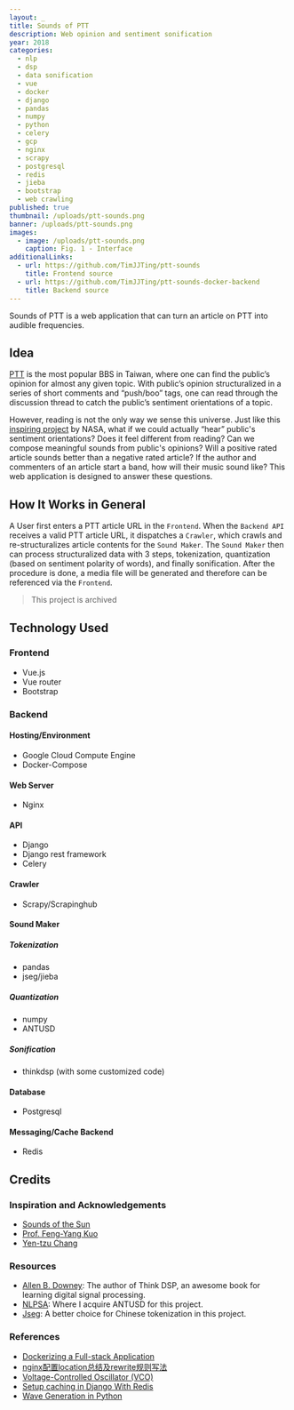 ```yaml
---
layout: _
title: Sounds of PTT
description: Web opinion and sentiment sonification
year: 2018
categories:
  - nlp
  - dsp
  - data sonification
  - vue
  - docker
  - django
  - pandas
  - numpy
  - python
  - celery
  - gcp
  - nginx
  - scrapy
  - postgresql
  - redis
  - jieba
  - bootstrap
  - web crawling
published: true
thumbnail: /uploads/ptt-sounds.png
banner: /uploads/ptt-sounds.png
images:
  - image: /uploads/ptt-sounds.png
    caption: Fig. 1 - Interface
additionalLinks:
  - url: https://github.com/TimJJTing/ptt-sounds
    title: Frontend source
  - url: https://github.com/TimJJTing/ptt-sounds-docker-backend
    title: Backend source
---
```


Sounds of PTT is a web application that can turn an article on PTT into audible frequencies. 

## Idea

[PTT](https://www.ptt.cc/bbs/index.html) is the most popular BBS in Taiwan, where one can find the public’s opinion for almost any given topic. With public’s opinion structuralized in a series of short comments and “push/boo” tags, one can read through the discussion thread to catch the public’s sentiment orientations of a topic.

However, reading is not the only way we sense this universe. Just like this [inspiring project](https://www.nasa.gov/feature/goddard/2018/sounds-of-the-sun) by NASA, what if we could actually “hear” public's sentiment orientations? Does it feel different from reading? Can we compose meaningful sounds from public's opinions? Will a positive rated article sounds better than a negative rated article? If the author and commenters of an article start a band, how will their music sound like? This web application is designed to answer these questions.

## How It Works in General
A User first enters a PTT article URL in the `Frontend`. When the `Backend API` receives a valid PTT article URL, it dispatches a `Crawler`, which crawls and re-structuralizes article contents for the `Sound Maker`. The `Sound Maker` then can process structuralized data with 3 steps, tokenization, quantization (based on sentiment polarity of words), and finally sonification. After the procedure is done, a media file will be generated and therefore can be referenced via the `Frontend`.

> This project is archived

## Technology Used
### Frontend
- Vue.js
- Vue router
- Bootstrap

### Backend
#### Hosting/Environment
- Google Cloud Compute Engine
- Docker-Compose

#### Web Server
- Nginx

#### API
- Django
- Django rest framework
- Celery

#### Crawler
- Scrapy/Scrapinghub

#### Sound Maker
##### Tokenization
- pandas
- jseg/jieba
##### Quantization
- numpy
- ANTUSD
##### Sonification
- thinkdsp (with some customized code)

#### Database
- Postgresql

#### Messaging/Cache Backend
- Redis

## Credits
### Inspiration and Acknowledgements
- [Sounds of the Sun](https://www.nasa.gov/feature/goddard/2018/sounds-of-the-sun)
- [Prof. Feng-Yang Kuo](https://www.mis.nsysu.edu.tw/~bkuo/)
- [Yen-tzu Chang](http://www.changyentzu.com/)
### Resources
- [Allen B. Downey](https://github.com/AllenDowney/ThinkDSP): The author of Think DSP, an awesome book for learning digital signal processing.
- [NLPSA](http://academiasinicanlplab.github.io/): Where I acquire ANTUSD for this project.
- [Jseg](https://github.com/amigcamel/Jseg): A better choice for Chinese tokenization in this project.
### References
- [Dockerizing a Full-stack Application](https://medium.com/@matthew.rosendin/dockerizing-a-full-stack-application-89a7d69e11e9)
- [nginx配置location总结及rewrite规则写法](http://seanlook.com/2015/05/17/nginx-location-rewrite/)
- [Voltage-Controlled Oscillator (VCO)](http://synthesizeracademy.com/voltage-controlled-oscillator-vco/)
- [Setup caching in Django With Redis](https://boostlog.io/@nixus89896/setup-caching-in-django-with-redis-5abb7d060814730093a2eebe)
- [Wave Generation in Python](http://blog.acipo.com/wave-generation-in-python/)
